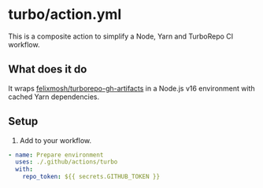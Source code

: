 # turbo/action.yml

This is a composite action to simplify a Node, Yarn and TurboRepo CI workflow.

## What does it do

It wraps [felixmosh/turborepo-gh-artifacts](https://github.com/johnhooks/turborepo-gh-artifacts) in a Node.js v16 environment with cached Yarn dependencies.

## Setup

1. Add to your workflow.

```yaml
- name: Prepare environment
  uses: ./.github/actions/turbo
  with:
    repo_token: ${{ secrets.GITHUB_TOKEN }}
```
